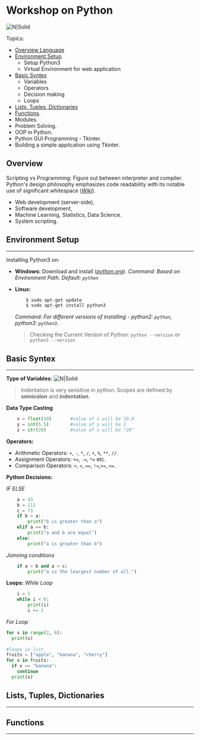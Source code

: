 # Workshop on Python 

![N|Solid](https://i.imgur.com/O87SYPi.png)

Topics:
- [Overview Language](#overview)
- [Environment Setup](#environment-setup)
    - Setup Python3
    - Virtual Environment for web application
- [Basic Syntex](#basic-syntex)
    - Variables
    - Operators
    - Decision making
    - Loops
- [Lists, Tuples, Dictionaries](#lists-tuples-dictionaries)
- [Functions](#functions).
- Modules.
- Problem Solving.
- OOP in Python.
- Python GUI Programming - Tkinter.
- Building a simple application using Tkinter.


## Overview
Scripting vs Programming: Figure out between interpreter and compiler. 
Python's design philosophy emphasizes code readability with its notable use of significant whitespace (*[Wiki](https://en.wikipedia.org/wiki/Python_(programming_language))*).
- Web development (server-side),
- Software development,
- Machine Learning, Statistics, Data Science.
- System scripting.

## Environment Setup
------------------------------
Installing Python3 on:
- **Windows:** Download and install (*[python.org](https://www.python.org/downloads/)*).
    *Command: Based on Environment Path. Default: `python`*
- **Linux:** 
    ```bash 
        $ sudo apt-get update
        $ sudo apt-get install python3
    ```
    *Command: For different versions of installing - python2: `python`, python3: `python3`.*

    >Checking the Current Version of Python: `python --version` or `python3 --version`

## Basic Syntex
------------------------------
**Type of Variables:**
     ![N|Solid](https://i.imgur.com/LO2H6ST.png)

>Indentation is very sensitive in python. Scopes are defined by **semicolon** and **indentation**.    

**Data Type Casting**
```python
    x = float(10)       #value of x will be 10.0
    y = int(5.5)        #value of y will be 2
    z = str(20)         #value of x will be "20"
```

**Operators:**
- Arithmetic Operators: `+`, `-`, `*`, `/`, `+`, `%`, `**`, `//`.
- Assignment Operators: `+=`, `-=`, `*=` etc.
- Comparison Operators: `>`, `<`, `==`, `!=`,`>=`, `<=`.

**Python Decisions:**

*IF ELSE*
```python
    a = 43
    b = 111
    c = 73
    if b > a:
        print("b is greater than a")
    elif a == b:
        print("a and b are equal")
    else:
        print("a is greater than b")
```
*Joinning conditions*
```python
    if a > b and a > c:
        print("a is the leargest number of all.")
```
**Loops:**
*While Loop*
```python
    i = 1
    while i < 6:
        print(i)
        i += 1
```
*For Loop*
```python
for x in range(2, 6):
  print(x)
  
#loops in list
fruits = ["apple", "banana", "cherry"]
for x in fruits:
  if x == "banana":
    continue
  print(x)
```

## Lists, Tuples, Dictionaries
--------------------------------

## Functions
--------------------------------
